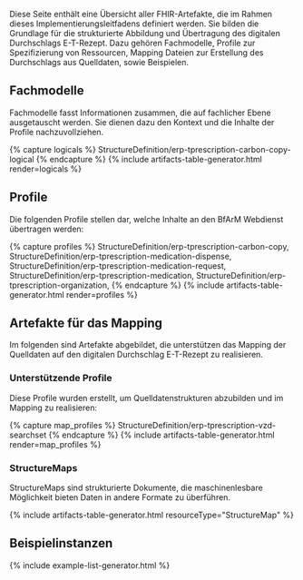 Diese Seite enthält eine Übersicht aller FHIR-Artefakte, die im Rahmen dieses Implementierungsleitfadens definiert werden. Sie bilden die Grundlage für die strukturierte Abbildung und Übertragung des digitalen Durchschlags E-T-Rezept. Dazu gehören Fachmodelle, Profile zur Spezifizierung von Ressourcen, Mapping Dateien zur Erstellung des Durchschlags aus Quelldaten, sowie Beispielen.

## Fachmodelle

Fachmodelle fasst Informationen zusammen, die auf fachlicher Ebene ausgetauscht werden. Sie dienen dazu den Kontext und die Inhalte der Profile nachzuvollziehen.

{% capture logicals %}
StructureDefinition/erp-tprescription-carbon-copy-logical
{% endcapture %}
{% include artifacts-table-generator.html render=logicals %}

## Profile

Die folgenden Profile stellen dar, welche Inhalte an den BfArM Webdienst übertragen werden:

{% capture profiles %}
StructureDefinition/erp-tprescription-carbon-copy,
StructureDefinition/erp-tprescription-medication-dispense,
StructureDefinition/erp-tprescription-medication-request,
StructureDefinition/erp-tprescription-medication,
StructureDefinition/erp-tprescription-organization,
{% endcapture %}
{% include artifacts-table-generator.html render=profiles %}

## Artefakte für das Mapping

Im folgenden sind Artefakte abgebildet, die unterstützen das Mapping der Quelldaten auf den digitalen Durchschlag E-T-Rezept zu realisieren.

### Unterstützende Profile

Diese Profile wurden erstellt, um Quelldatenstrukturen abzubilden und im Mapping zu realisieren:

{% capture map_profiles %}
StructureDefinition/erp-tprescription-vzd-searchset
{% endcapture %}
{% include artifacts-table-generator.html render=map_profiles %}

### StructureMaps

StructureMaps sind strukturierte Dokumente, die maschinenlesbare Möglichkeit bieten Daten in andere Formate zu überführen.

{% include artifacts-table-generator.html resourceType="StructureMap" %}

## Beispielinstanzen

{% include example-list-generator.html %}